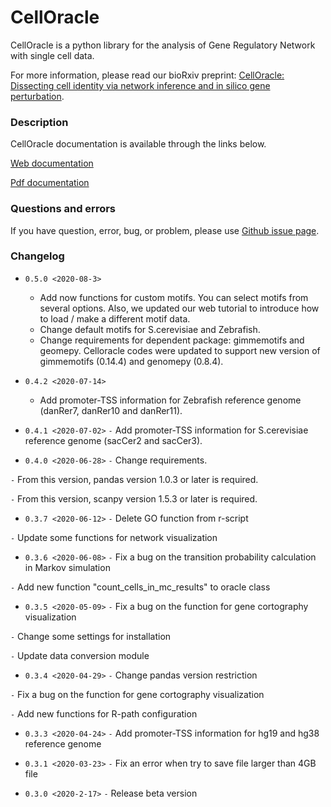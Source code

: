 # CellOracle
CellOracle is a python library for the analysis of Gene Regulatory Network with single cell data.

For more information, please read our bioRxiv preprint: [CellOracle: Dissecting cell identity via network inference and in silico gene perturbation](https://www.biorxiv.org/content/10.1101/2020.02.17.947416v3).


### Description
CellOracle documentation is available through the links below.

[Web documentation](https://morris-lab.github.io/CellOracle.documentation/)

[Pdf documentation](https://github.com/morris-lab/CellOracle/raw/master/docs/celloracle.pdf)


### Questions and errors
If you have question, error, bug, or problem, please use [Github issue page](https://github.com/morris-lab/CellOracle/issues).



### Changelog


- `0.5.0 <2020-08-3>`
  - Add now functions for custom motifs. You can select motifs from several options. Also, we updated our web tutorial to introduce how to load / make a different motif data.
  - Change default motifs for S.cerevisiae and Zebrafish.
  - Change requirements for dependent package: gimmemotifs and geomepy. Celloracle codes were updated to support new version of gimmemotifs (0.14.4) and genomepy (0.8.4).


- `0.4.2 <2020-07-14>`
  - Add promoter-TSS information for Zebrafish reference genome (danRer7, danRer10 and danRer11).

* `0.4.1 <2020-07-02>`
 `-` Add promoter-TSS information for S.cerevisiae reference genome (sacCer2 and sacCer3).

* `0.4.0 <2020-06-28>`
 `-` Change requirements.

 `-` From this version, pandas version 1.0.3 or later is required.

 `-` From this version, scanpy version 1.5.3 or later is required.

* `0.3.7 <2020-06-12>`
 `-` Delete GO function from r-script

 `-` Update some functions for network visualization

* `0.3.6 <2020-06-08>`
 `-` Fix a bug on the transition probability calculation in Markov simulation

 `-` Add new function "count_cells_in_mc_results" to oracle class

* `0.3.5 <2020-05-09>`
 `-` Fix a bug on the function for gene cortography visualization

 `-` Change some settings for installation

 `-` Update data conversion module

* `0.3.4 <2020-04-29>`
 `-` Change pandas version restriction

 `-` Fix a bug on the function for gene cortography visualization

 `-` Add new functions for R-path configuration

* `0.3.3 <2020-04-24>`
 `-` Add promoter-TSS information for hg19 and hg38 reference genome

* `0.3.1 <2020-03-23>`
 `-` Fix an error when try to save file larger than 4GB file

* `0.3.0 <2020-2-17>`
 `-` Release beta version

